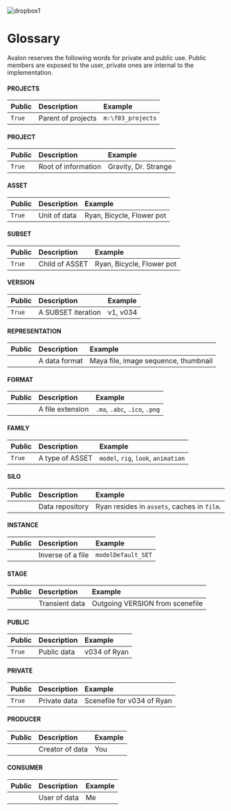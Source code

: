 ![dropbox1](https://user-images.githubusercontent.com/2152766/27509985-d61a4a60-58ff-11e7-8e90-97cadde1ca4b.png)

# Glossary

Avalon reserves the following words for private and public use. Public members are exposed to the user, private ones are internal to the implementation.

#### PROJECTS

| Public | Description         | Example
|:-------|:--------------------|:-------------
| `True`    | Parent of projects  | `m:\f03_projects`


#### PROJECT

| Public | Description         | Example
|:-------|:--------------------|:-------------
| `True`    | Root of information | Gravity, Dr. Strange

#### ASSET

| Public | Description         | Example
|:-------|:--------------------|:-------------
| `True`    | Unit of data        | Ryan, Bicycle, Flower pot

#### SUBSET

| Public | Description         | Example
|:-------|:--------------------|:-------------
| `True`    | Child of ASSET      | Ryan, Bicycle, Flower pot

#### VERSION

| Public | Description         | Example
|:-------|:--------------------|:-------------
| `True`    | A SUBSET iteration  | v1, v034

#### REPRESENTATION

| Public | Description         | Example
|:-------|:--------------------|:-------------
|        | A data format       | Maya file, image sequence, thumbnail

#### FORMAT

| Public | Description         | Example
|:-------|:--------------------|:-------------
|        | A file extension    | `.ma`, `.abc`, `.ico`, `.png`

#### FAMILY

| Public | Description         | Example
|:-------|:--------------------|:-------------
| `True`    | A type of ASSET     | `model`, `rig`, `look`, `animation`

#### SILO

| Public | Description         | Example
|:-------|:--------------------|:-------------
|        | Data repository     | Ryan resides in `assets`, caches in `film`.

#### INSTANCE

| Public | Description         | Example
|:-------|:--------------------|:-------------
|        | Inverse of a file   | `modelDefault_SET`

#### STAGE

| Public | Description         | Example
|:-------|:--------------------|:-------------
|        | Transient data      | Outgoing VERSION from scenefile

#### PUBLIC

| Public | Description         | Example
|:-------|:--------------------|:-------------
| `True`    | Public data         | v034 of Ryan

#### PRIVATE

| Public | Description         | Example
|:-------|:--------------------|:-------------
| `True`    | Private data        | Scenefile for v034 of Ryan

#### PRODUCER

| Public | Description         | Example
|:-------|:--------------------|:-------------
|        | Creator of data     | You

#### CONSUMER

| Public | Description         | Example
|:-------|:--------------------|:-------------
|        | User of data        | Me


[ver]: https://cloud.githubusercontent.com/assets/2152766/18576835/f6b80574-7bdc-11e6-8237-1227f779815a.png
[ast]: https://cloud.githubusercontent.com/assets/2152766/18576836/f6ca19e4-7bdc-11e6-9ef8-3614474c58bb.png
[rep]: https://cloud.githubusercontent.com/assets/2152766/18759916/b2e3161c-80f6-11e6-9e0a-c959d63047a8.png
[for]: https://cloud.githubusercontent.com/assets/2152766/18759918/b479168e-80f6-11e6-8d1c-aee4e654d335.png
[pro]: https://cloud.githubusercontent.com/assets/2152766/18760901/d6bf24b4-80fa-11e6-8880-7a0e927c8c27.png
[usr]: https://cloud.githubusercontent.com/assets/2152766/18808940/eee150bc-8267-11e6-862f-a31e38d417af.png
[shd]: https://cloud.githubusercontent.com/assets/2152766/18808939/eeded22e-8267-11e6-9fcb-150208d55764.png
[stg]: https://cloud.githubusercontent.com/assets/2152766/18835951/9dbaf5d2-83f5-11e6-9ea4-fbbb5f1d0e13.png
[prd]: https://cloud.githubusercontent.com/assets/2152766/18836255/163d70a6-83f7-11e6-94b7-2f65a2c3b53b.png
[cns]: https://cloud.githubusercontent.com/assets/2152766/18836254/163d1124-83f7-11e6-9575-05a523a364fb.png